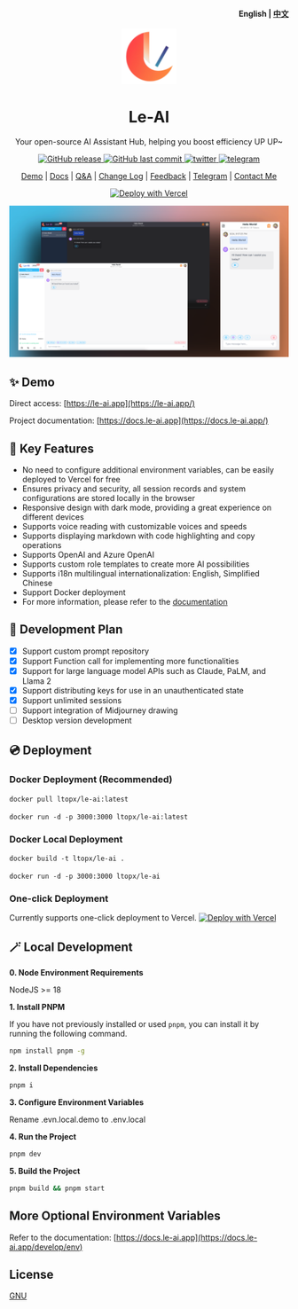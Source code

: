 <h4 align="right">English | <strong><a href="https://github.com/LTopx/Le-AI/blob/main/README_CN.md">中文</a></strong></h4>

<p align="center">
    <a href="https://le-ai.app" target="_blank" rel="noopener noreferrer">
        <img width="100" src="./public/favicon-96x96.png" alt="Le-AI" />
    </a>
</p>

<h1 align="center">Le-AI</h1>

<p align="center">Your open-source AI Assistant Hub, helping you boost efficiency UP UP~</p>

<p align="center">
<a href="https://github.com/LTopx/Le-AI/releases">
  <img alt="GitHub release" src="https://img.shields.io/github/release/LTopx/Le-AI.svg?style=flat-square&include_prereleases" />
</a>
<a href="https://github.com/LTopx/Le-AI/commits">
  <img alt="GitHub last commit" src="https://img.shields.io/github/last-commit/LTopx/Le-AI.svg?style=flat-square" />
</a>
<a href="https://twitter.com/peekbomb" target="_blank">
  <img alt="twitter" src="https://img.shields.io/badge/follow-Ethan Liu-red?style=flat-square&logo=Twitter">
</a>
<a href="https://t.me/+7fLJJoGV_bJhYTk1" target="_blank">
  <img alt="telegram" src="https://img.shields.io/badge/chat-telegram-blueviolet?style=flat-square&logo=Telegram">
</a>

<div align="center">

[Demo](https://le-ai.app/) | [Docs](https://docs.le-ai.app/) | [Q&A](https://docs.le-ai.app/faq) | [Change Log](https://docs.le-ai.app/change-log) | [Feedback](https://github.com/LTopx/Le-AI/issues) | [Telegram](https://t.me/+7fLJJoGV_bJhYTk1) | [Contact Me](https://goethan.cc/)

</div>

<div align="center">

[![Deploy with Vercel](https://vercel.com/button)](https://vercel.com/new/clone?repository-url=https://github.com/LTopx/Le-AI)

</div>

![cover](./public/screenshots/screenshot.png)

## ✨ Demo

Direct access: [https://le-ai.app](https://le-ai.app/)

Project documentation: [https://docs.le-ai.app](https://docs.le-ai.app/)

## 🎯 Key Features

- No need to configure additional environment variables, can be easily deployed to Vercel for free
- Ensures privacy and security, all session records and system configurations are stored locally in the browser
- Responsive design with dark mode, providing a great experience on different devices
- Supports voice reading with customizable voices and speeds
- Supports displaying markdown with code highlighting and copy operations
- Supports OpenAI and Azure OpenAI
- Supports custom role templates to create more AI possibilities
- Supports i18n multilingual internationalization: English, Simplified Chinese
- Support Docker deployment
- For more information, please refer to the [documentation](https://docs.le-ai.app/)

## 📍 Development Plan

- [x] Support custom prompt repository
- [x] Support Function call for implementing more functionalities
- [x] Support for large language model APIs such as Claude, PaLM, and Llama 2
- [x] Support distributing keys for use in an unauthenticated state
- [x] Support unlimited sessions
- [ ] Support integration of Midjourney drawing
- [ ] Desktop version development

## 💿 Deployment

### Docker Deployment (Recommended)

```
docker pull ltopx/le-ai:latest

docker run -d -p 3000:3000 ltopx/le-ai:latest
```

### Docker Local Deployment

```
docker build -t ltopx/le-ai .

docker run -d -p 3000:3000 ltopx/le-ai
```

### One-click Deployment

Currently supports one-click deployment to Vercel.
[![Deploy with Vercel](https://vercel.com/button)](https://vercel.com/new/clone?repository-url=https://github.com/LTopx/Le-AI)

## 🪄 Local Development

**0. Node Environment Requirements**

NodeJS >= 18

**1. Install PNPM**

If you have not previously installed or used `pnpm`, you can install it by running the following command.

```bash
npm install pnpm -g
```

**2. Install Dependencies**

```bash
pnpm i
```

**3. Configure Environment Variables**

Rename .evn.local.demo to .env.local

**4. Run the Project**

```bash
pnpm dev
```

**5. Build the Project**

```bash
pnpm build && pnpm start
```

## More Optional Environment Variables

Refer to the documentation: [https://docs.le-ai.app](https://docs.le-ai.app/develop/env)

## License

[GNU](https://github.com/LTopx/Le-AI/blob/main/LICENSE)
